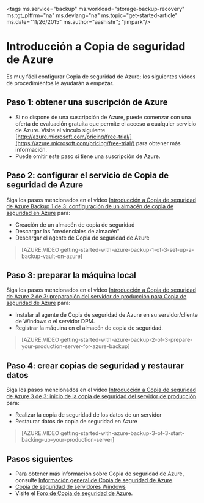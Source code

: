 <properties
   pageTitle="Copia de seguridad de Azure en 10 minutos | Microsoft Azure"
   description="Introducción a la Copia de seguridad de Azure en 10 minutos"
   services="backup"
   documentationCenter=""
   authors="Jim-Parker"
   manager="shreeshd"
   editor=""/>

<tags ms.service="backup" ms.workload="storage-backup-recovery" ms.tgt_pltfrm="na" ms.devlang="na" ms.topic="get-started-article" ms.date="11/26/2015" ms.author="aashishr"; "jimpark"/>

# Introducción a Copia de seguridad de Azure
Es muy fácil configurar Copia de seguridad de Azure; los siguientes vídeos de procedimientos le ayudarán a empezar.

## Paso 1: obtener una suscripción de Azure
- Si no dispone de una suscripción de Azure, puede comenzar con una oferta de evaluación gratuita que permite el acceso a cualquier servicio de Azure. Visite el vínculo siguiente [http://azure.microsoft.com/pricing/free-trial/](https://azure.microsoft.com/pricing/free-trial/) para obtener más información.
- Puede omitir este paso si tiene una suscripción de Azure.

## Paso 2: configurar el servicio de Copia de seguridad de Azure
Siga los pasos mencionados en el vídeo [Introducción a Copia de seguridad de Azure Backup 1 de 3: configuración de un almacén de copia de seguridad en Azure](https://azure.microsoft.com/documentation/videos/getting-started-with-azure-backup-1-of-3-set-up-a-backup-vault-on-azure/) para:

- Creación de un almacén de copia de seguridad
- Descargar las "credenciales de almacén"
- Descargar el agente de Copia de seguridad de Azure

> [AZURE.VIDEO getting-started-with-azure-backup-1-of-3-set-up-a-backup-vault-on-azure]

## Paso 3: preparar la máquina local
Siga los pasos mencionados en el vídeo [Introducción a Copia de seguridad de Azure 2 de 3: preparación del servidor de producción para Copia de seguridad de Azure](https://azure.microsoft.com/documentation/videos/getting-started-with-azure-backup-2-of-3-prepare-your-production-server-for-azure-backup/) para:

- Instalar al agente de Copia de seguridad de Azure en su servidor/cliente de Windows o el servidor DPM.
- Registrar la máquina en el almacén de copia de seguridad.

> [AZURE.VIDEO getting-started-with-azure-backup-2-of-3-prepare-your-production-server-for-azure-backup]

## Paso 4: crear copias de seguridad y restaurar datos
Siga los pasos mencionados en el vídeo [Introducción a Copia de seguridad de Azure 3 de 3: inicio de la copia de seguridad del servidor de producción](https://azure.microsoft.com/documentation/videos/getting-started-with-azure-backup-3-of-3-start-backing-up-your-production-server/) para:

- Realizar la copia de seguridad de los datos de un servidor
- Restaurar datos de copia de seguridad en Azure

> [AZURE.VIDEO getting-started-with-azure-backup-3-of-3-start-backing-up-your-production-server]

## Pasos siguientes
- Para obtener más información sobre Copia de seguridad de Azure, consulte [Información general de Copia de seguridad de Azure](backup-introduction-to-azure-backup.md).
- [Copia de seguridad de servidores Windows](backup-azure-backup-windows-server.md)
- Visite el [Foro de Copia de seguridad de Azure](http://go.microsoft.com/fwlink/p/?LinkId=290933).

<!---HONumber=AcomDC_0128_2016-->